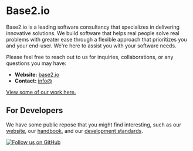 # Base2.io

Base2.io is a leading software consultancy that specializes in delivering innovative solutions. We build software that helps real people solve real problems with greater ease through a flexible approach that prioritizes you and your end-user. We're here to assist you with your software needs. 

Please feel free to reach out to us for inquiries, collaborations, or any questions you may have:

- **Website:** [base2.io](https://www.base2.io/)
- **Contact:** [info@](mailto:info@base2.io)

[View some of our work here.](https://www.base2.io/work)


## For Developers

We have some public repose that you might find interesting, such as our [website](https://github.com/b2io/base2.io), our [handbook](https://github.com/b2io/handbook), and our [development standards](https://github.com/b2io/development-standards).

[![Follow us on GitHub](https://img.shields.io/github/followers/base2?style=social)](https://github.com/base2)

